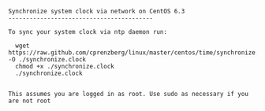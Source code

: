     Synchronize system clock via network on CentOS 6.3
    -----------------------------------------
    
    To sync your system clock via ntp daemon run:
    
      wget https://raw.github.com/cprenzberg/linux/master/centos/time/synchronize.system.clock -O ./synchronize.clock
      chmod +x ./synchronize.clock
      ./synchronize.clock        

    
    This assumes you are logged in as root. Use sudo as necessary if you are not root

